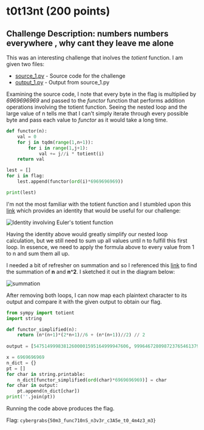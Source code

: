 # t0t13nt (200 points)
 
## Challenge Description: numbers numbers everywhere , why cant they leave me alone

This was an interesting challenge that inolves the *totient* function. I am given two files:
* [source_1.py](./source_1.py) - Source code for the challenge
* [output_1.py](./output_1.txt) - Output from source_1.py

Examining the source code, I note that every byte in the flag is multiplied by *6969696969* and passed to the *functor* function that performs addition operations involving the totient function. Seeing the nested loop and the large value of n tells me that I can't simply iterate through every possible byte and pass each value to *functor* as it would take a long time.

```python
def functor(n):
    val = 0
    for j in tqdm(range(1,n+1)):
        for i in range(1,j+1):
            val += j//i * totient(i)
    return val

lest = []
for i in flag:
    lest.append(functor(ord(i)*6969696969))

print(lest)
```
I'm not the most familiar with the totient function and I stumbled upon this [link](https://math.stackexchange.com/questions/8002/identity-involving-eulers-totient-function-sum-limits-k-1n-left-lfloor) which provides an identity that would be useful for our challenge:

![Identity involving Euler's totient function](https://user-images.githubusercontent.com/71312079/153015599-74c6ac82-1c7e-4f23-a43e-ef261574232a.png)

Having the identity above would greatly simplify our nested loop calculation, but we still need to sum up all values until n to fulfill this first loop. In essence, we need to apply the formula above to every value from 1 to n and sum them all up. 

I needed a bit of refresher on summation and so I referenced this [link](https://brilliant.org/wiki/sum-of-n-n2-or-n3/) to find the summation of **n** and **n^2**. I sketched it out in the diagram below: 

![summation](https://user-images.githubusercontent.com/71312079/153017890-f294e580-dc39-4509-88c0-600b9c511ce5.jpg)

After removing both loops, I can now map each plaintext character to its output and compare it with the given output to obtain our flag.

```python
from sympy import totient
import string 

def functor_simplified(n):
    return (n*(n+1)*(2*n+1)//6 + (n*(n+1))//2) // 2
    
output = [54751499983812600001595164999947606, 99964672809872376546137976728298625, 53109066146380481534971079770844564, 58137259942365444979479997549034855, 83599752542227961885740894770768516, 61659800043905527133538302215438384, 83599752542227961885740894770768516, 51499811650564080459894297372806965, 53109066146380481534971079770844564, 85819100646121058196943447618203070, 105003982813844976161353898313196914, 8400749730877624158255771399988559, 6240424741484609266392009977454864, 73075186383278314052649120872243371, 7485157899144949411682111055590430, 48379486424936974614387887472243260, 59881263192906899425738121667861480, 90374940243693329303922258576171375, 75104938249367345681206971604866080, 54751499983812600001595164999947606, 9388117281207654321254731172830840, 6638633268326718341544242944266781, 6240424741484609266392009977454864, 75104938249367345681206971604866080, 32264483340980969722020637386275054, 48379486424936974614387887472243260, 75104938249367345681206971604866080, 7485157899144949411682111055590430, 92712108866793232034695893485547544, 7485157899144949411682111055590430, 83599752542227961885740894770768516, 48379486424936974614387887472243260, 54751499983812600001595164999947606, 7485157899144949411682111055590430, 15496388930720047282261773301643045, 8400749730877624158255771399988559, 58137259942365444979479997549034855, 48379486424936974614387887472243260, 88077383691706059347171006086863620, 6240424741484609266392009977454864, 48379486424936974614387887472243260, 7934151132541799341665122998944580, 73075186383278314052649120872243371, 7934151132541799341665122998944580, 102463675364526450047988025312160540, 7485157899144949411682111055590430, 48379486424936974614387887472243260, 73075186383278314052649120872243371, 7485157899144949411682111055590430, 110209866655316842092627871164477875]

x = 6969696969
n_dict = {}
pt = []
for char in string.printable:
    n_dict[functor_simplified(ord(char)*6969696969)] = char
for char in output:
    pt.append(n_dict[char])
print(''.join(pt))
```

Running the code above produces the flag.

Flag: `cybergrabs{50m3_func710nS_n3v3r_c3A5e_t0_4m4z3_m3}`